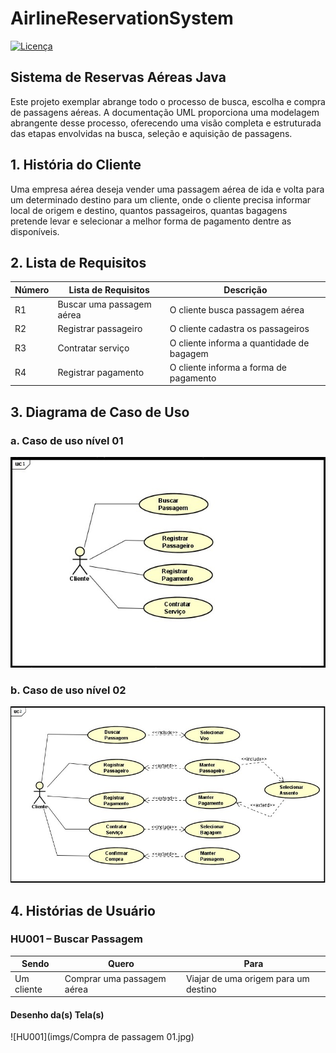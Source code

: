 # AirlineReservationSystem
[![Licença](https://img.shields.io/github/license/BCSERAFIM/AirlineReservationSystem
)](https://github.com/BCSERAFIM/AirlineReservationSystem/blob/main/LICENSE)


## Sistema de Reservas Aéreas Java
Este projeto exemplar abrange todo o processo de busca, escolha e
compra de passagens aéreas. A documentação UML proporciona uma
modelagem abrangente desse processo, oferecendo uma visão completa
e estruturada das etapas envolvidas na busca, seleção e aquisição
de passagens.

## 1. História do Cliente
Uma empresa aérea deseja vender uma passagem aérea de ida e
volta para um determinado destino para um cliente, onde o
cliente precisa informar local de origem e destino, quantos 
passageiros, quantas bagagens pretende levar e selecionar a
melhor forma de pagamento dentre as disponíveis.

## 2. Lista de Requisitos
| Número |      Lista de Requisitos       |           Descrição                       |
|--------|------------------------------- |-------------------------------------------|
| R1     | Buscar uma passagem aérea      | O cliente busca passagem aérea            |
| R2     | Registrar passageiro           | O cliente cadastra os passageiros         |
| R3     | Contratar serviço              | O cliente informa a quantidade de bagagem |
| R4     | Registrar pagamento            | O cliente informa a forma de pagamento    |

## 3. Diagrama de Caso de Uso
  ### a. Caso de uso nível 01
  ![UC1](imgs/UC1.jpg)
  
  ### b. Caso de uso nível 02
  ![UC2](imgs/UC2.jpg)

## 4. Histórias de Usuário
  ### HU001 – Buscar Passagem
  
  | Sendo            | Quero                      | Para                                  |
|------------------|----------------------------|---------------------------------------|
| Um cliente      | Comprar uma passagem aérea  | Viajar de uma origem para um destino |

#### Desenho da(s) Tela(s)
 ![HU001](imgs/Compra de passagem 01.jpg)
